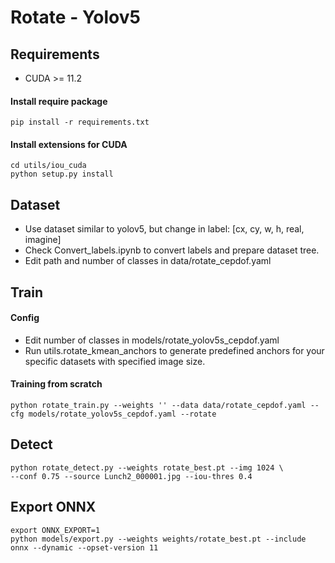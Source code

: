 # Rotate - Yolov5


## Requirements
-   CUDA >= 11.2
#### Install require package
    pip install -r requirements.txt
#### Install extensions for CUDA
    cd utils/iou_cuda
    python setup.py install
## Dataset 
- Use dataset similar to yolov5, but change in label: [cx, cy, w, h, real, imagine]
- Check Convert_labels.ipynb to convert labels and prepare dataset tree.
- Edit path and number of classes in data/rotate_cepdof.yaml
## Train
#### Config
- Edit number of classes in models/rotate_yolov5s_cepdof.yaml
- Run utils.rotate_kmean_anchors to generate predefined anchors for your specific datasets with specified image size.
#### Training from scratch
    python rotate_train.py --weights '' --data data/rotate_cepdof.yaml --cfg models/rotate_yolov5s_cepdof.yaml --rotate
    


## Detect
    python rotate_detect.py --weights rotate_best.pt --img 1024 \
    --conf 0.75 --source Lunch2_000001.jpg --iou-thres 0.4 

## Export ONNX
    export ONNX_EXPORT=1
    python models/export.py --weights weights/rotate_best.pt --include onnx --dynamic --opset-version 11

